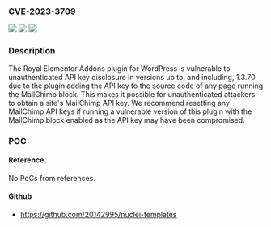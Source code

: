 ### [CVE-2023-3709](https://cve.mitre.org/cgi-bin/cvename.cgi?name=CVE-2023-3709)
![](https://img.shields.io/static/v1?label=Product&message=Royal%20Elementor%20Addons%20and%20Templates&color=blue)
![](https://img.shields.io/static/v1?label=Version&message=*%3C%3D%201.3.70%20&color=brighgreen)
![](https://img.shields.io/static/v1?label=Vulnerability&message=CWE-200%20Information%20Exposure&color=brighgreen)

### Description

The Royal Elementor Addons plugin for WordPress is vulnerable to unauthenticated API key disclosure in versions up to, and including, 1.3.70 due to the plugin adding the API key to the source code of any page running the MailChimp block. This makes it possible for unauthenticated attackers to obtain a site's MailChimp API key. We recommend resetting any MailChimp API keys if running a vulnerable version of this plugin with the MailChimp block enabled as the API key may have been compromised.

### POC

#### Reference
No PoCs from references.

#### Github
- https://github.com/20142995/nuclei-templates

